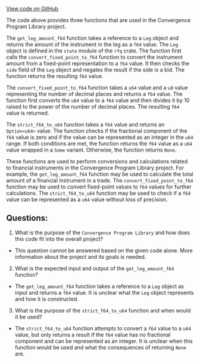 [View code on GitHub](https://github.com/convergence-rfq/convergence-program-library/risk-engine/program/src/utils.rs)

The code above provides three functions that are used in the Convergence Program Library project. 

The `get_leg_amount_f64` function takes a reference to a `Leg` object and returns the amount of the instrument in the leg as a `f64` value. The `Leg` object is defined in the `state` module of the `rfq` crate. The function first calls the `convert_fixed_point_to_f64` function to convert the instrument amount from a fixed-point representation to a `f64` value. It then checks the `side` field of the `Leg` object and negates the result if the side is a bid. The function returns the resulting `f64` value.

The `convert_fixed_point_to_f64` function takes a `u64` value and a `u8` value representing the number of decimal places and returns a `f64` value. The function first converts the `u64` value to a `f64` value and then divides it by 10 raised to the power of the number of decimal places. The resulting `f64` value is returned.

The `strict_f64_to_u64` function takes a `f64` value and returns an `Option<u64>` value. The function checks if the fractional component of the `f64` value is zero and if the value can be represented as an integer in the `u64` range. If both conditions are met, the function returns the `f64` value as a `u64` value wrapped in a `Some` variant. Otherwise, the function returns `None`.

These functions are used to perform conversions and calculations related to financial instruments in the Convergence Program Library project. For example, the `get_leg_amount_f64` function may be used to calculate the total amount of a financial instrument in a trade. The `convert_fixed_point_to_f64` function may be used to convert fixed-point values to `f64` values for further calculations. The `strict_f64_to_u64` function may be used to check if a `f64` value can be represented as a `u64` value without loss of precision.
## Questions: 
 1. What is the purpose of the `Convergence Program Library` and how does this code fit into the overall project?
- This question cannot be answered based on the given code alone. More information about the project and its goals is needed.

2. What is the expected input and output of the `get_leg_amount_f64` function?
- The `get_leg_amount_f64` function takes a reference to a `Leg` object as input and returns a `f64` value. It is unclear what the `Leg` object represents and how it is constructed.

3. What is the purpose of the `strict_f64_to_u64` function and when would it be used?
- The `strict_f64_to_u64` function attempts to convert a `f64` value to a `u64` value, but only returns a result if the `f64` value has no fractional component and can be represented as an integer. It is unclear when this function would be used and what the consequences of returning `None` are.